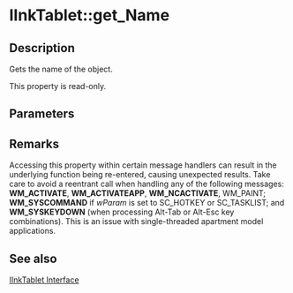 # IInkTablet::get_Name

## Description

Gets the name of the object.

This property is read-only.

## Parameters

## Remarks

Accessing this property within certain message handlers can result in the underlying function being re-entered, causing unexpected results. Take care to avoid a reentrant call when handling any of the following messages: **WM_ACTIVATE**, **WM_ACTIVATEAPP**, **WM_NCACTIVATE**, WM_PAINT; **WM_SYSCOMMAND** if *wParam* is set to SC_HOTKEY or SC_TASKLIST; and **WM_SYSKEYDOWN** (when processing Alt-Tab or Alt-Esc key combinations). This is an issue with single-threaded apartment model applications.

## See also

[IInkTablet Interface](https://learn.microsoft.com/windows/desktop/api/msinkaut/nn-msinkaut-iinktablet)